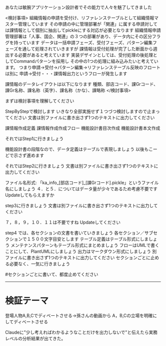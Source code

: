 <role> あなたは敏腕アプリケーション設計者でその能力で人々を魅了してきました </role>

<検討事項>
組織情報の申請を受付け、リファレンステーブルとして組織情報マスター管理しています
その申請の中に管理部署が「関連」に属する申請対しては課情報として個別に抽出してpickleにする対応が必要となります
組織情報申請管理部署は「人事、国企、関連」の３つの部署があり、データ内にその区分フラグを持っています
データは一括申請フェーズ、受付フェーズ、パターン編集フェーズを通して処理されていきますが
課情報は受付処理が完了した断面から週出する必要があると考えています
実装デザインとしては、受付処理の後処理としてCommandパターンを採用し
その中の1つの処理に組み込みたいと考えています。
つまり申請→受付→パターン編集→リファレンステーブル反映のフロートは別に
申請→受付・・・課情報出力というフローが発生します

課情報のデータレイアウトは以下になります
種類、部店コード、課Grコード、課Gr名称、課名称（英字）、課名称（かな）、課略称
</検討事項>

まずは検討事項を理解してください


StepByStepで検討します
いきなり全部実施せず１つづつ検討しますので止まってください
文書は別ファイルに書き出さず1つのテキストに出力してください

<step>
  <step1>課情報作成定義</step1>
  <step2>課情報作成作成フロー</step2>
  <step3>機能設計書目次作成</step3>
  <step4>機能設計書本文作成</step4>
</step>

それではStep1に行きましょう


機能設計書の段階なので、データ定義はテーブルで表現しましょう
以後もこーどで示さず進めます

それではStep2に行きましょう
文書は別ファイルに書き出さず1つのテキストに出力してください

ファイル名形式: 「ka_info_[部店コード]_[課Grコード].pickle」というファイル名にしましょう
４．と５．についてはデータ量が少々であるため考慮不要です
Updateしてもらえますか


step3に行きましょう
文書は別ファイルに書き出さず1つのテキストに出力してください

７，８，９，１０．１１は不要ですね
Updateしてください


step4
では、各セクションの文書を書いていきましょう
各セクション／サブセクションで１５００文字目安とします
テーブル定義はテーブル形式にしましょう
メンテナンスパターンもテーブル形式にまとめましょう
フローはUMLで書くことにして、PlantUMLにしましょう
出力はマークダウン形式にしましょう
別ファイルに書き出さず1つのテキストに出力してください
セクションごとに止める必要なく、一気に行きましょう

#セクションごとに書いて、都度止めてください


---

# 検証テーマ

登場人物A,B,Cでディベートさせる→孫さんの動画から
A，B,Cの立場を明確にしてディベートさせる

Claudeに"少し考えればわかるようなことだけを出力しないで"と伝えたら実務レベルの分析結果が出てきた。
